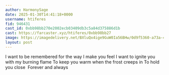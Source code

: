 ```yaml
---
author: HarmonySage
date: 2025-01-30T14:41:18+0000
username: htiferes
fid: 946431
cast_id: 0xbb98bb270e2002ecb03409db3c5a84d375886d1b
cast: https://farcaster.xyz/htiferes/0xbb98bb27
image: https://imagedelivery.net/BXluQx4ige9GuW0Ia56BHw/0d9f5360-a73a-461e-c7fe-384747802500/original
layout: post
---
```


I want to be remembered for the way I make you feel
I want to ignite you with my burning flame
To keep you warm when the frost creeps in
To hold you close 
Forever and always

<img src='https://imagedelivery.net/BXluQx4ige9GuW0Ia56BHw/0d9f5360-a73a-461e-c7fe-384747802500/original' alt='' referrerpolicy='no-referrer'/>
